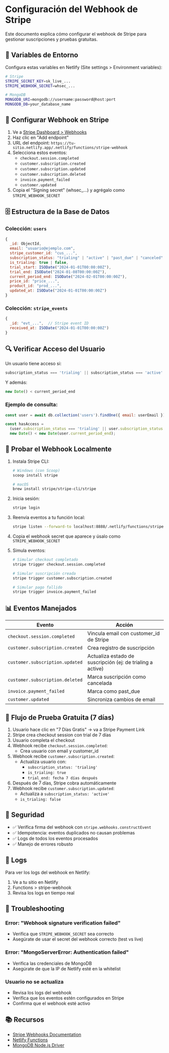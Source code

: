 # Configuración del Webhook de Stripe

Este documento explica cómo configurar el webhook de Stripe para gestionar suscripciones y pruebas gratuitas.

## 🔧 Variables de Entorno

Configura estas variables en Netlify (Site settings > Environment variables):

```bash
# Stripe
STRIPE_SECRET_KEY=sk_live_...
STRIPE_WEBHOOK_SECRET=whsec_...

# MongoDB
MONGODB_URI=mongodb://username:password@host:port
MONGODB_DB=your_database_name
```

## 📡 Configurar Webhook en Stripe

1. Ve a [Stripe Dashboard > Webhooks](https://dashboard.stripe.com/webhooks)
2. Haz clic en "Add endpoint"
3. URL del endpoint: `https://tu-sitio.netlify.app/.netlify/functions/stripe-webhook`
4. Selecciona estos eventos:
   - `checkout.session.completed`
   - `customer.subscription.created`
   - `customer.subscription.updated`
   - `customer.subscription.deleted`
   - `invoice.payment_failed`
   - `customer.updated`
5. Copia el "Signing secret" (whsec_...) y agrégalo como `STRIPE_WEBHOOK_SECRET`

## 🗄️ Estructura de la Base de Datos

### Colección: `users`

```javascript
{
  _id: ObjectId,
  email: "usuario@ejemplo.com",
  stripe_customer_id: "cus_...",
  subscription_status: "trialing" | "active" | "past_due" | "canceled" | "incomplete" | "unpaid",
  is_trialing: true | false,
  trial_start: ISODate("2024-01-01T00:00:00Z"),
  trial_end: ISODate("2024-01-08T00:00:00Z"),
  current_period_end: ISODate("2024-02-01T00:00:00Z"),
  price_id: "price_...",
  product_id: "prod_...",
  updated_at: ISODate("2024-01-01T00:00:00Z")
}
```

### Colección: `stripe_events`

```javascript
{
  _id: "evt_...",  // Stripe event ID
  received_at: ISODate("2024-01-01T00:00:00Z")
}
```

## 🔍 Verificar Acceso del Usuario

Un usuario tiene acceso si:

```javascript
subscription_status === 'trialing' || subscription_status === 'active'
```

Y además:

```javascript
new Date() < current_period_end
```

### Ejemplo de consulta:

```javascript
const user = await db.collection('users').findOne({ email: userEmail });

const hasAccess = 
  (user.subscription_status === 'trialing' || user.subscription_status === 'active') &&
  new Date() < new Date(user.current_period_end);
```

## 🧪 Probar el Webhook Localmente

1. Instala Stripe CLI:
   ```bash
   # Windows (con Scoop)
   scoop install stripe
   
   # macOS
   brew install stripe/stripe-cli/stripe
   ```

2. Inicia sesión:
   ```bash
   stripe login
   ```

3. Reenvía eventos a tu función local:
   ```bash
   stripe listen --forward-to localhost:8888/.netlify/functions/stripe-webhook
   ```

4. Copia el webhook secret que aparece y úsalo como `STRIPE_WEBHOOK_SECRET`

5. Simula eventos:
   ```bash
   # Simular checkout completado
   stripe trigger checkout.session.completed
   
   # Simular suscripción creada
   stripe trigger customer.subscription.created
   
   # Simular pago fallido
   stripe trigger invoice.payment_failed
   ```

## 📊 Eventos Manejados

| Evento | Acción |
|--------|--------|
| `checkout.session.completed` | Vincula email con customer_id de Stripe |
| `customer.subscription.created` | Crea registro de suscripción |
| `customer.subscription.updated` | Actualiza estado de suscripción (ej: de trialing a active) |
| `customer.subscription.deleted` | Marca suscripción como cancelada |
| `invoice.payment_failed` | Marca como past_due |
| `customer.updated` | Sincroniza cambios de email |

## 🎯 Flujo de Prueba Gratuita (7 días)

1. Usuario hace clic en "7 Días Gratis" → va a Stripe Payment Link
2. Stripe crea checkout session con trial de 7 días
3. Usuario completa el checkout
4. Webhook recibe `checkout.session.completed`:
   - Crea usuario con email y customer_id
5. Webhook recibe `customer.subscription.created`:
   - Actualiza usuario con:
     - `subscription_status: 'trialing'`
     - `is_trialing: true`
     - `trial_end: fecha 7 días después`
6. Después de 7 días, Stripe cobra automáticamente
7. Webhook recibe `customer.subscription.updated`:
   - Actualiza a `subscription_status: 'active'`
   - `is_trialing: false`

## 🔐 Seguridad

- ✅ Verifica firma del webhook con `stripe.webhooks.constructEvent`
- ✅ Idempotencia: eventos duplicados no causan problemas
- ✅ Logs de todos los eventos procesados
- ✅ Manejo de errores robusto

## 📝 Logs

Para ver los logs del webhook en Netlify:
1. Ve a tu sitio en Netlify
2. Functions > stripe-webhook
3. Revisa los logs en tiempo real

## 🚨 Troubleshooting

### Error: "Webhook signature verification failed"
- Verifica que `STRIPE_WEBHOOK_SECRET` sea correcto
- Asegúrate de usar el secret del webhook correcto (test vs live)

### Error: "MongoServerError: Authentication failed"
- Verifica las credenciales de MongoDB
- Asegúrate de que la IP de Netlify esté en la whitelist

### Usuario no se actualiza
- Revisa los logs del webhook
- Verifica que los eventos estén configurados en Stripe
- Confirma que el webhook esté activo

## 📚 Recursos

- [Stripe Webhooks Documentation](https://stripe.com/docs/webhooks)
- [Netlify Functions](https://docs.netlify.com/functions/overview/)
- [MongoDB Node.js Driver](https://www.mongodb.com/docs/drivers/node/current/)

